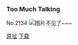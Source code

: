 ### Too Much Talking
No.2134
![图片不见了~~~](https://imgs.xkcd.com/comics/too_much_talking.png)

[原址](https://xkcd.com//2134) [下载](https://imgs.xkcd.com/comics/too_much_talking.png)

